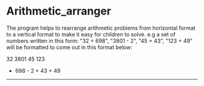 # Arithmetic_arranger
The program helps to rearrange arithmetic problems from horizontal format to a vertical format
to make it easy for children to solve.
e.g a set of numbers written in this form: "32 + 698", "3801 - 2", "45 + 43", "123 + 49"
will be formatted to come out in this format below:

   32      3801      45      123
+ 698    -    2    + 43    +  49
-----    ------    ----    -----
